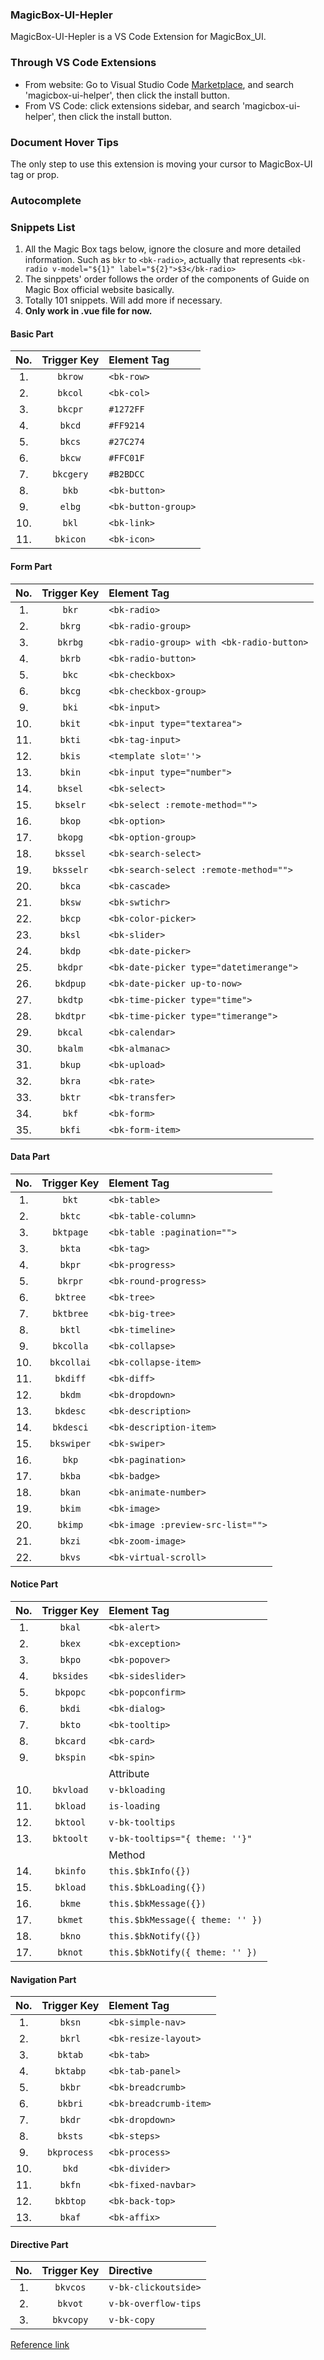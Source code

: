 ### MagicBox-UI-Hepler

MagicBox-UI-Hepler is a VS Code Extension for MagicBox_UI.

### Through VS Code Extensions

+ From website: Go to Visual Studio Code [Marketplace](https://marketplace.visualstudio.com/vscode), and search 'magicbox-ui-helper', then click the install button.
+ From VS Code: click extensions sidebar, and search 'magicbox-ui-helper', then click the install button.

### Document Hover Tips

The only step to use this extension is moving your cursor to MagicBox-UI tag or prop.

### Autocomplete

### Snippets List

1. All the Magic Box tags below, ignore the closure and more detailed information. Such as `bkr` to `<bk-radio>`, actually that represents `<bk-radio v-model="${1}" label="${2}">$3</bk-radio>`
2. The sinppets' order follows the order of the components of Guide on Magic Box official website basically. <!--Supply extra General and Options parts.-->
3. Totally 101 snippets. Will add more if necessary.
4. **Only work in .vue file for now.**

#### Basic Part

|No.|Trigger&nbsp;Key|Element Tag|
|:------:|:--------------:|:--------|
|1. | `bkrow` | `<bk-row>` |
|2. | `bkcol` | `<bk-col>` |
|3. | `bkcpr` | `#1272FF` |
|4. | `bkcd` | `#FF9214` |
|5. | `bkcs` | `#27C274` |
|6. | `bkcw` | `#FFC01F` |
|7. | `bkcgery` | `#B2BDCC` |
|8. | `bkb` | `<bk-button>` |
|9. | `elbg` | `<bk-button-group>` |
|10. | `bkl` | `<bk-link>` |
|11. | `bkicon` | `<bk-icon>` |

#### Form Part

|No. |  Trigger&nbsp;Key | Element Tag|
|:------:|:--------------:|:--------|
|1. | `bkr` | `<bk-radio>` |
|2. | `bkrg` | `<bk-radio-group>` |
|3. | `bkrbg` | `<bk-radio-group> with <bk-radio-button>` |
|4. | `bkrb` | `<bk-radio-button>` |
|5. | `bkc` | `<bk-checkbox>` |
|6. | `bkcg` | `<bk-checkbox-group>` |
|9. | `bki` | `<bk-input>` |
|10. | `bkit` | `<bk-input type="textarea">` |
|11. | `bkti` | `<bk-tag-input>` |
|12. | `bkis` | `<template slot=''>` |
|13. | `bkin` | `<bk-input type="number">` |
|14. | `bksel` | `<bk-select>` |
|15. | `bkselr` | `<bk-select :remote-method="">` |
|16. | `bkop` | `<bk-option>` |
|17. | `bkopg` | `<bk-option-group>` |
|18. | `bkssel` | `<bk-search-select>` |
|19. | `bksselr` | `<bk-search-select :remote-method="">` |
|20. | `bkca` | `<bk-cascade>`|
|21. | `bksw` | `<bk-swtichr>` |
|22. | `bkcp` | `<bk-color-picker>` |
|23. | `bksl` | `<bk-slider>` |
|24. | `bkdp` | `<bk-date-picker>` |
|25. | `bkdpr` | `<bk-date-picker type="datetimerange">` |
|26. | `bkdpup` | `<bk-date-picker up-to-now>` |
|27. | `bkdtp` | `<bk-time-picker type="time">` |
|28. | `bkdtpr` | `<bk-time-picker type="timerange">` |
|29. | `bkcal` | `<bk-calendar>` |
|30. | `bkalm` | `<bk-almanac>` |
|31. | `bkup` | `<bk-upload>` |
|32. | `bkra` | `<bk-rate>` |
|33. | `bktr` | `<bk-transfer>` |
|34. | `bkf` | `<bk-form>` |
|35. | `bkfi` | `<bk-form-item>` |

#### Data Part

|No. |  Trigger Key | Element Tag|
|:------:|:--------------:|:--------|
|1. | `bkt` | `<bk-table>` |
|2. | `bktc` | `<bk-table-column>` |
|3. | `bktpage` | `<bk-table :pagination="">` |
|3. | `bkta` | `<bk-tag>` |
|4. | `bkpr` | `<bk-progress>` |
|5. | `bkrpr` | `<bk-round-progress>` |
|6. | `bktree` | `<bk-tree>` |
|7. | `bktbree` | `<bk-big-tree>` |
|8. | `bktl` | `<bk-timeline>` |
|9. | `bkcolla` | `<bk-collapse>` |
|10. | `bkcollai` | `<bk-collapse-item>` |
|11. | `bkdiff` | `<bk-diff>` |
|12. | `bkdm` | `<bk-dropdown>` |
|13. | `bkdesc` | `<bk-description>` |
|14. | `bkdesci` | `<bk-description-item>` |
|15. | `bkswiper` | `<bk-swiper>` |
|16. | `bkp` | `<bk-pagination>` |
|17. | `bkba` | `<bk-badge>` |
|18. | `bkan` | `<bk-animate-number>` |
|19. | `bkim` | `<bk-image>` |
|20. | `bkimp` | `<bk-image :preview-src-list="">` |
|21. | `bkzi` | `<bk-zoom-image>` |
|22. | `bkvs` | `<bk-virtual-scroll>` |

#### Notice Part

|No. |  Trigger Key | Element Tag|
|:------:|:--------------:|:--------|
|1. | `bkal` | `<bk-alert>` |
|2. | `bkex` | `<bk-exception>` |
|3. | `bkpo` | `<bk-popover>` |
|4. | `bksides` | `<bk-sideslider>` |
|5. | `bkpopc` | `<bk-popconfirm>` |
|6. | `bkdi` | `<bk-dialog>` |
|7. | `bkto` | `<bk-tooltip>` |
|8. | `bkcard` | `<bk-card>` |
|9. | `bkspin` | `<bk-spin>` |
|  |  | Attribute |
|10. | `bkvload` | `v-bkloading` |
|11. | `bkload` | `is-loading` |
|12. | `bktool` | `v-bk-tooltips` |
|13. | `bktoolt` | `v-bk-tooltips="{ theme: ''}"` |
|  |  | Method |
|14. | `bkinfo` | `this.$bkInfo({})` |
|15. | `bkload` | `this.$bkLoading({})` |
|16. | `bkme` | `this.$bkMessage({})` |
|17. | `bkmet` | `this.$bkMessage({ theme: '' })` |
|18. | `bkno` | `this.$bkNotify({})` |
|17. | `bknot` | `this.$bkNotify({ theme: '' })` |


#### Navigation Part

|No. |  Trigger Key | Element Tag|
|:------:|:--------------:|:--------|
|1. | `bksn` | `<bk-simple-nav>` |
|2. | `bkrl` | `<bk-resize-layout>` |
|3. | `bktab` | `<bk-tab>` |
|4. | `bktabp` | `<bk-tab-panel>` |
|5. | `bkbr` | `<bk-breadcrumb>` |
|6. | `bkbri` | `<bk-breadcrumb-item>` |
|7. | `bkdr` | `<bk-dropdown>` |
|8. | `bksts` | `<bk-steps>` |
|9. | `bkprocess` | `<bk-process>` |
|10. | `bkd` | `<bk-divider>` |
|11. | `bkfn` | `<bk-fixed-navbar>` |
|12. | `bkbtop` | `<bk-back-top>` |
|13. | `bkaf` | `<bk-affix>` |

####  Directive Part

|No. |  Trigger Key | Directive |
|:------:|:--------------:|:--------|
|1. | `bkvcos` | `v-bk-clickoutside>` |
|2. | `bkvot` | `v-bk-overflow-tips` |
|3. | `bkvcopy` | `v-bk-copy` |


[Reference link](https://github.com/HULANG-BTB/element-ui-helper.git)

